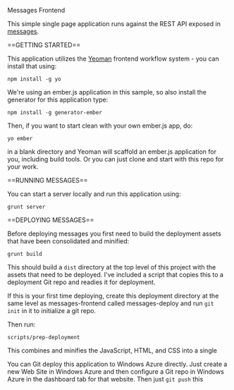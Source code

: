 Messages Frontend

This simple single page application runs against the REST API exposed in [messages](http://github.com/timfpark/messages).

==GETTING STARTED==

This application utilizes the [Yeoman](http://yeoman.io) frontend workflow system - you can install that using:

`npm install -g yo`

We're using an ember.js application in this sample, so also install the generator for this application type:

`npm install -g generator-ember`

Then, if you want to start clean with your own ember.js app, do:

`yo ember`

in a blank directory and Yeoman will scaffold an ember.js application for you, including build tools.   Or you can just 
clone and start with this repo for your work.

==RUNNING MESSAGES==

You can start a server locally and run this application using:

`grunt server`

==DEPLOYING MESSAGES==

Before deploying messages you first need to build the deployment assets that have been consolidated and minified:

`grunt build`

This should build a `dist` directory at the top level of this project with the assets that need to be deployed.  I've
included a script that copies this to a deployment Git repo and readies it for deployment.  

If this is your first time deploying, create this deployment directory at the same level as messages-frontend called messages-deploy and 
run `git init` in it to initialize a git repo.

Then run:

`scripts/prep-deployment`

This combines and minifies the JavaScript, HTML, and CSS into a single 

You can Git deploy this application to Windows Azure directly.  Just create a new Web Site in Windows Azure and then
configure a Git repo in Windows Azure in the dashboard tab for that website.  Then just `git push` this 

